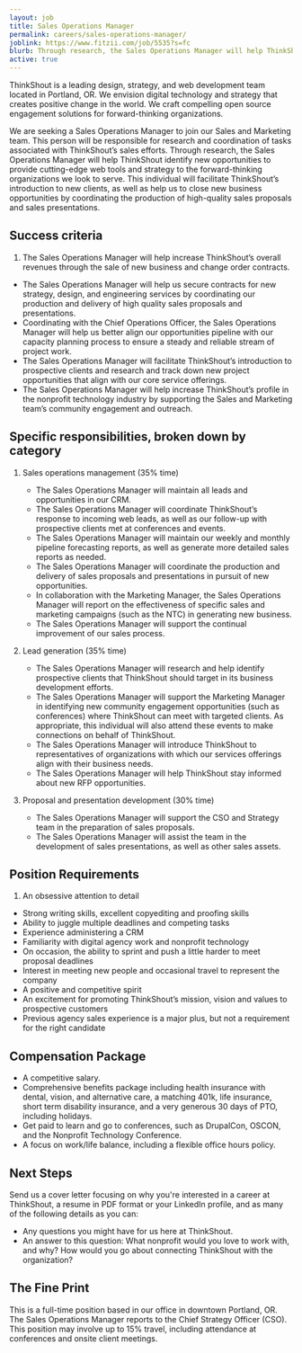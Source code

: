 ```yaml
---
layout: job
title: Sales Operations Manager
permalink: careers/sales-operations-manager/
joblink: https://www.fitzii.com/job/5535?s=fc
blurb: Through research, the Sales Operations Manager will help ThinkShout identify new opportunities to provide cutting-edge web tools and strategy to the forward-thinking organizations we look to serve.
active: true
---
```

ThinkShout is a leading design, strategy, and web development team located in Portland, OR. We envision digital technology and strategy that creates positive change in the world. We craft compelling open source engagement solutions for forward-thinking organizations.

We are seeking a Sales Operations Manager to join our Sales and Marketing team. This person will be responsible for research and coordination of tasks associated with ThinkShout’s sales efforts. Through research, the Sales Operations Manager will help ThinkShout identify new opportunities to provide cutting-edge web tools and strategy to the forward-thinking organizations we look to serve. This individual will facilitate ThinkShout’s introduction to new clients, as well as help us to close new business opportunities by coordinating the production of high-quality sales proposals and sales presentations.

## Success criteria
1. The Sales Operations Manager will help increase ThinkShout’s overall revenues through the sale of new business and change order contracts.
* The Sales Operations Manager will help us secure contracts for new strategy, design, and engineering services by coordinating our production and delivery of high quality sales proposals and presentations.
* Coordinating with the Chief Operations Officer, the Sales Operations Manager will help us better align our opportunities pipeline with our capacity planning process to ensure a steady and reliable stream of project work.
* The Sales Operations Manager will facilitate ThinkShout’s introduction to prospective clients and research and track down new project opportunities that align with our core service offerings.
* The Sales Operations Manager will help increase ThinkShout’s profile in the nonprofit technology industry by supporting the Sales and Marketing team’s community engagement and outreach.

## Specific responsibilities, broken down by category
1. Sales operations management (35% time)
    * The Sales Operations Manager will maintain all leads and opportunities in our CRM.
    * The Sales Operations Manager will coordinate ThinkShout’s response to incoming web leads, as well as our follow-up with prospective clients met at conferences and events.
    * The Sales Operations Manager will maintain our weekly and monthly pipeline forecasting reports, as well as generate more detailed sales reports as needed.
    * The Sales Operations Manager will coordinate the production and delivery of sales proposals and presentations in pursuit of new opportunities.
    * In collaboration with the Marketing Manager, the Sales Operations Manager will report on the effectiveness of specific sales and marketing campaigns (such as the NTC) in generating new business.
    * The Sales Operations Manager will support the continual improvement of our sales process.

2. Lead generation (35% time)
    * The Sales Operations Manager will research and help identify prospective clients that ThinkShout should target in its business development efforts.
    * The Sales Operations Manager will support the Marketing Manager in identifying new community engagement opportunities (such as conferences) where ThinkShout can meet with targeted clients. As appropriate, this individual will also attend these events to make connections on behalf of ThinkShout.
    * The Sales Operations Manager will introduce ThinkShout to representatives of organizations with which our services offerings align with their business needs.
    * The Sales Operations Manager will help ThinkShout stay informed about new RFP opportunities.

3. Proposal and presentation development (30% time)
    * The Sales Operations Manager will support the CSO and Strategy team in the preparation of sales proposals.
    * The Sales Operations Manager will assist the team in the development of sales presentations, as well as other sales assets.

## Position Requirements
1. An obsessive attention to detail
* Strong writing skills, excellent copyediting and proofing skills
* Ability to juggle multiple deadlines and competing tasks
* Experience administering a CRM
* Familiarity with digital agency work and nonprofit technology
* On occasion, the ability to sprint and push a little harder to meet proposal deadlines
* Interest in meeting new people and occasional travel to represent the company
* A positive and competitive spirit
* An excitement for promoting ThinkShout’s mission, vision and values to prospective customers
* Previous agency sales experience is a major plus, but not a requirement for the right candidate

## Compensation Package
* A competitive salary.
* Comprehensive benefits package including health insurance with dental, vision, and alternative care, a matching 401k, life insurance, short term disability insurance, and a very generous 30 days of PTO, including holidays.
* Get paid to learn and go to conferences, such as DrupalCon, OSCON, and the Nonprofit Technology Conference.
* A focus on work/life balance, including a flexible office hours policy.

## Next Steps
Send us a cover letter focusing on why you're interested in a career at ThinkShout, a resume in PDF format or your LinkedIn profile, and as many of the following details as you can:
* Any questions you might have for us here at ThinkShout.
* An answer to this question: What nonprofit would you love to work with, and why? How would you go about connecting ThinkShout with the organization?

## The Fine Print
This is a full-time position based in our office in downtown Portland, OR. The Sales Operations Manager reports to the Chief Strategy Officer (CSO).  This position may involve up to 15% travel, including attendance at conferences and onsite client meetings.

